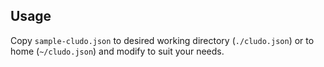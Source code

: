 Usage
-----

Copy `sample-cludo.json` to desired working directory (`./cludo.json`) or to
home (`~/cludo.json`) and modify to suit your needs.
